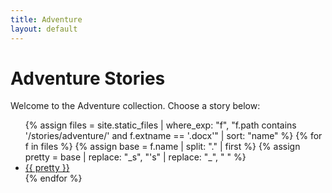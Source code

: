 ```yaml
---
title: Adventure
layout: default
---
```


# Adventure Stories

Welcome to the Adventure collection. Choose a story below:

<ul class="story-list">
{% assign files = site.static_files 
   | where_exp: "f", "f.path contains '/stories/adventure/' and f.extname == '.docx'" 
   | sort: "name" %}
{% for f in files %}
  {% assign base  = f.name | split: "." | first %}
  {% assign pretty = base 
     | replace: "_s", "'s" 
     | replace: "_", " " %}
  <li><a href="{{ f.path | relative_url }}">{{ pretty }}</a></li>
{% endfor %}
</ul>
